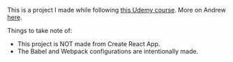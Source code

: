 This is a project I made while following [this Udemy course](https://www.udemy.com/react-2nd-edition/learn/v4/overview).  More on Andrew [here](https://mead.io/#body).

Things to take note of: 

- This project is NOT made from Create React App.  
- The Babel and Webpack configurations are intentionally made.  
